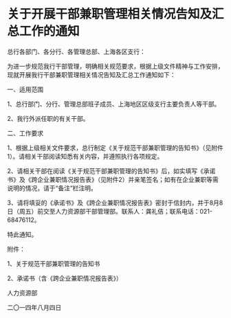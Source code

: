 # 关于开展干部兼职管理相关情况告知及汇总工作的通知

总行各部门、各分行、各管理总部、上海各区支行：

为进一步规范我行干部管理，明确相关规范要求，根据上级文件精神与工作安排，现就开展我行干部兼职管理相关情况告知及汇总工作通知如下：

一、适用范围

1、总行部门、分行、管理总部班子成员、上海地区区级支行主要负责人等干部。

2、我行外派任职的有关干部。

二、工作要求

1、根据上级相关文件要求，总行制定《关于规范干部兼职管理的告知书》（见附件1）。请相关干部阅读知悉有关内容，并遵照执行各项规定。

2、请相关干部在阅读《关于规范干部兼职管理的告知书》后，如实填写《承诺书》及《跨企业兼职情况报告表》（见附件2）并亲笔签名；如有在企业兼职等需说明的情况，请于“备注”栏注明。

3、请将填妥的《承诺书》及《跨企业兼职情况报告表》密封于信封内，并于8月8日（周五）前交至人力资源部干部管理部。联系人：龚礼佶；联系电话：021-68476112。

特此通知。

附件：

1、关于规范干部兼职管理的告知书

2、承诺书（含《跨企业兼职情况报告表》）

人力资源部

二〇一四年八月四日

